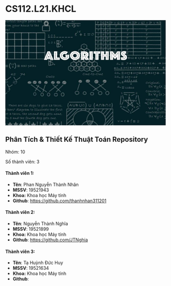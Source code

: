 # CS112.L21.KHCL
![](/Screenshots/algo.jpg)
## Phân Tích & Thiết Kế Thuật Toán Repository

Nhóm: 10

Số thành viên: 3

#### Thành viên 1:
- **Tên**: Phan Nguyễn Thành Nhân
- **MSSV**: 19521943
- **Khoa:** Khoa học Máy tính
- **Github**: https://github.com/thanhnhan311201

#### Thành viên 2:
- **Tên**: Nguyễn Thành Nghĩa
- **MSSV**: 19521899
- **Khoa:** Khoa học Máy tính
- **Github**: https://github.com/JTNghia

#### Thành viên 3:
- **Tên**: Tạ Huỳnh Đức Huy
- **MSSV**: 19521634
- **Khoa:** Khoa học Máy tính
- **Github**: 

